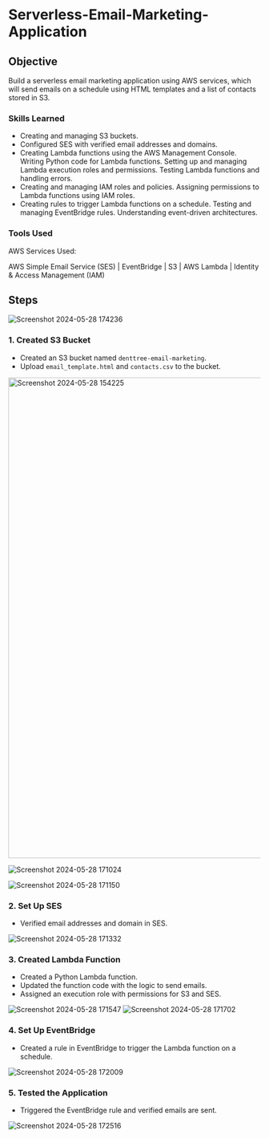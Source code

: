 # Serverless-Email-Marketing-Application


## Objective
Build a serverless email marketing application using AWS services, which will send emails on a schedule using HTML templates and a list of contacts stored in S3.



### Skills Learned

- Creating and managing S3 buckets. 
- Configured SES with verified email addresses and domains. 
- Creating Lambda functions using the AWS Management Console. Writing Python code for Lambda functions. Setting up and managing Lambda execution roles and permissions.
Testing Lambda functions and handling errors.
- Creating and managing IAM roles and policies. Assigning permissions to Lambda functions using IAM roles.
- Creating rules to trigger Lambda functions on a schedule. Testing and managing EventBridge rules. Understanding event-driven architectures.

### Tools Used

AWS Services Used:

AWS Simple Email Service (SES) | EventBridge | S3 | AWS Lambda | Identity & Access Management (IAM)

## Steps

![Screenshot 2024-05-28 174236](https://github.com/AdeinCloud9/Serverless-Email-Marketing-Application/assets/170884766/309e8d2a-2fce-4f7c-8696-50b16eae06fa)

### 1. Created S3 Bucket
- Created an S3 bucket named `denttree-email-marketing`.
- Upload `email_template.html` and `contacts.csv` to the bucket.
  
<img width="959" alt="Screenshot 2024-05-28 154225" src="https://github.com/AdeinCloud9/End-to-End-AWS-Web-Application/assets/170884766/3271d0dc-5959-44a5-b63c-8563aae82558">

 ![Screenshot 2024-05-28 171024](https://github.com/AdeinCloud9/Serverless-Email-Marketing-Application/assets/170884766/af8b7b45-0761-4e85-92c5-9a2281bb1794)

![Screenshot 2024-05-28 171150](https://github.com/AdeinCloud9/Serverless-Email-Marketing-Application/assets/170884766/0970a0db-d4db-49ac-8e30-996f7ab8d1bf)

### 2. Set Up SES
- Verified email addresses and domain in SES.

![Screenshot 2024-05-28 171332](https://github.com/AdeinCloud9/Serverless-Email-Marketing-Application/assets/170884766/620a2bb0-14fe-4228-b08b-d1d2fc4c4e95)

### 3. Created Lambda Function
- Created a Python Lambda function.
- Updated the function code with the logic to send emails.
- Assigned an execution role with permissions for S3 and SES.

![Screenshot 2024-05-28 171547](https://github.com/AdeinCloud9/Serverless-Email-Marketing-Application/assets/170884766/b528dc87-dff6-4d2a-be14-8f628cf9604c)
![Screenshot 2024-05-28 171702](https://github.com/AdeinCloud9/Serverless-Email-Marketing-Application/assets/170884766/513c7e93-b161-4f3e-b2f1-6f71200ce909)

### 4. Set Up EventBridge
- Created a rule in EventBridge to trigger the Lambda function on a schedule.

![Screenshot 2024-05-28 172009](https://github.com/AdeinCloud9/Serverless-Email-Marketing-Application/assets/170884766/0ad4e575-be95-4838-bdc2-4c14bc319ed6)


### 5. Tested the Application
- Triggered the EventBridge rule and verified emails are sent.

![Screenshot 2024-05-28 172516](https://github.com/AdeinCloud9/Serverless-Email-Marketing-Application/assets/170884766/a30004fc-a088-4c05-a9e5-a7b4d6f59387)
